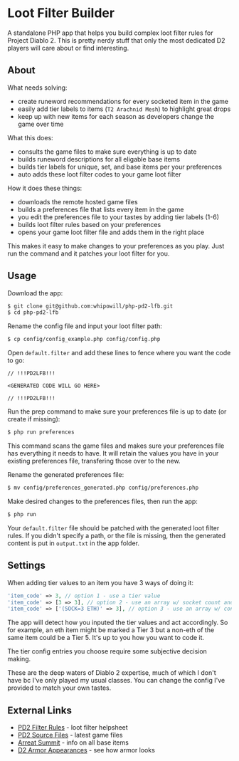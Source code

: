 # Loot Filter Builder

A standalone PHP app that helps you build complex loot filter rules for Project Diablo 2.  This is pretty nerdy stuff that only the most dedicated D2 players will care about or find interesting.

## About

What needs solving:

- create runeword recommendations for every socketed item in the game
- easily add tier labels to items (``T2 Arachnid Mesh``) to highlight great drops
- keep up with new items for each season as developers change the game over time

What this does:

- consults the game files to make sure everything is up to date
- builds runeword descriptions for all eligable base items
- builds tier labels for unique, set, and base items per your preferences
- auto adds these loot filter codes to your game loot filter

How it does these things:

- downloads the remote hosted game files
- builds a preferences file that lists every item in the game
- you edit the preferences file to your tastes by adding tier labels (1-6)
- builds loot filter rules based on your preferences
- opens your game loot filter file and adds them in the right place

This makes it easy to make changes to your preferences as you play.  Just run the command and it patches your loot filter for you.

## Usage

Download the app:

```bash
$ git clone git@github.com:whipowill/php-pd2-lfb.git
$ cd php-pd2-lfb
```

Rename the config file and input your loot filter path:

```bash
$ cp config/config_example.php config/config.php
```

Open ``default.filter`` and add these lines to fence where you want the code to go:

```
// !!!PD2LFB!!!

<GENERATED CODE WILL GO HERE>

// !!!PD2LFB!!!
```

Run the prep command to make sure your preferences file is up to date (or create if missing):

```bash
$ php run preferences
```

This command scans the game files and makes sure your preferences file has everything it needs to have.  It will retain the values you have in your existing preferences file, transfering those over to the new.

Rename the generated preferences file:

```bash
$ mv config/preferences_generated.php config/preferences.php
```

Make desired changes to the preferences files, then run the app:

```bash
$ php run
```

Your ``default.filter`` file should be patched with the generated loot filter rules.  If you didn't specify a path, or the file is missing, then the generated content is put in ``output.txt`` in the app folder.

## Settings

When adding tier values to an item you have 3 ways of doing it:

```php
'item_code' => 3, // option 1 - use a tier value
'item_code' => [3 => 3], // option 2 - use an array w/ socket count and tier value
'item_code' => ['(SOCK=3 ETH)' => 3], // option 3 - use an array w/ conditions and tier value
```

The app will detect how you inputed the tier values and act accordingly.  So for example, an eth item might be marked a Tier 3 but a non-eth of the same item could be a Tier 5.  It's up to you how you want to code it.

The tier config entries you choose require some subjective decision making.

These are the deep waters of Diablo 2 expertise, much of which I don't have bc I've only played my usual classes.  You can change the config I've provided to match your own tastes.

## External Links

- [PD2 Filter Rules](https://wiki.projectdiablo2.com/wiki/Item_Filtering#Item_Codes) - loot filter helpsheet
- [PD2 Source Files](https://github.com/BetweenWalls/PD2-Singleplayer/tree/main/Diablo%20II/ProjectD2/data/global/excel/modpacks/official) - latest game files
- [Arreat Summit](http://classic.battle.net/diablo2exp/items/basics.shtml) - info on all base items
- [D2 Armor Appearances](https://i.redd.it/qw4onikwxdx71.jpg) - see how armor looks